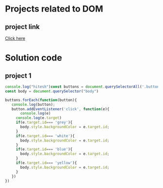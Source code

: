  # Projects related to DOM 

 ## project link
 [Click here](https://stackblitz.com/edit/dom-project-chaiaurcode?file=index.html)

 # Solution code

 ## project 1

 ```javascript
 console.log("hitesh")const buttons = document.querySelectorAll('.button');
 const body = document.querySelector("body")

 buttons.forEach(function(button){
    console.log(button);
    button.addEventListener('click', function(e){
        console.log(e)
      console.log(e.target)
      if(e.target.id=== 'grey'){
        body.style.backgroundColor = e.target.id;
      }
      if(e.target.id=== 'white'){
        body.style.backgroundColor = e.target.id;
      }
      if(e.target.id=== 'blue'){
        body.style.backgroundColor = e.target.id;
      }
      if(e.target.id=== 'yellow'){
        body.style.backgroundColor = e.target.id;
      }
    })
 })
